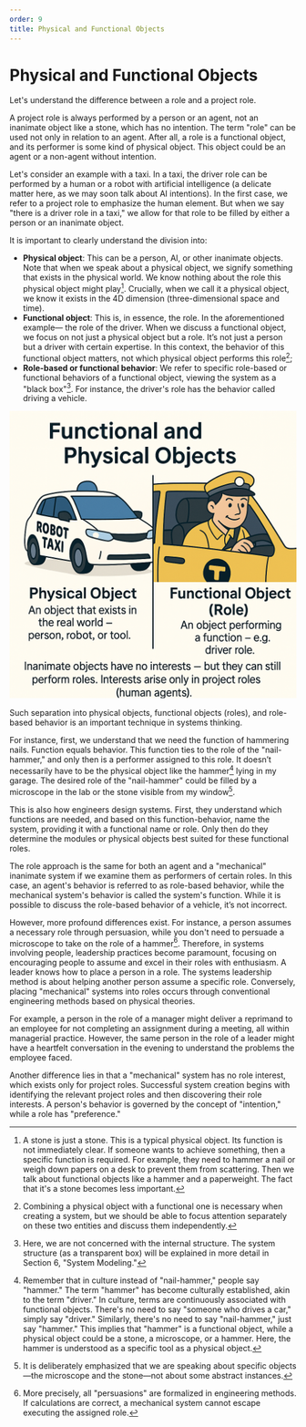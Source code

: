 ```yaml
---
order: 9
title: Physical and Functional Objects
---
```


# Physical and Functional Objects

Let's understand the difference between a role and a project role.

A project role is always performed by a person or an agent, not an inanimate object like a stone, which has no intention. The term "role" can be used not only in relation to an agent. After all, a role is a functional object, and its performer is some kind of physical object. This object could be an agent or a non-agent without intention.

Let's consider an example with a taxi. In a taxi, the driver role can be performed by a human or a robot with artificial intelligence (a delicate matter here, as we may soon talk about AI intentions). In the first case, we refer to a project role to emphasize the human element. But when we say "there is a driver role in a taxi," we allow for that role to be filled by either a person or an inanimate object.

It is important to clearly understand the division into:

* **Physical object**: This can be a person, AI, or other inanimate objects. Note that when we speak about a physical object, we signify something that exists in the physical world. We know nothing about the role this physical object might play[^1]. Crucially, when we call it a physical object, we know it exists in the 4D dimension (three-dimensional space and time).
* **Functional object**: This is, in essence, the role. In the aforementioned example— the role of the driver. When we discuss a functional object, we focus on not just a physical object but a role. It’s not just a person but a driver with certain expertise. In this context, the behavior of this functional object matters, not which physical object performs this role[^2];
* **Role-based or functional behavior**: We refer to specific role-based or functional behaviors of a functional object, viewing the system as a "black box"[^3]. For instance, the driver's role has the behavior called driving a vehicle.

![](./physical-and-functional-objects-9.png)

Such separation into physical objects, functional objects (roles), and role-based behavior is an important technique in systems thinking.

For instance, first, we understand that we need the function of hammering nails. Function equals behavior. This function ties to the role of the "nail-hammer," and only then is a performer assigned to this role. It doesn’t necessarily have to be the physical object like the hammer[^4] lying in my garage. The desired role of the "nail-hammer" could be filled by a microscope in the lab or the stone visible from my window[^5].

This is also how engineers design systems. First, they understand which functions are needed, and based on this function-behavior, name the system, providing it with a functional name or role. Only then do they determine the modules or physical objects best suited for these functional roles.

The role approach is the same for both an agent and a "mechanical" inanimate system if we examine them as performers of certain roles. In this case, an agent's behavior is referred to as role-based behavior, while the mechanical system's behavior is called the system's function. While it is possible to discuss the role-based behavior of a vehicle, it’s not incorrect.

However, more profound differences exist. For instance, a person assumes a necessary role through persuasion, while you don't need to persuade a microscope to take on the role of a hammer[^6]. Therefore, in systems involving people, leadership practices become paramount, focusing on encouraging people to assume and excel in their roles with enthusiasm. A leader knows how to place a person in a role. The systems leadership method is about helping another person assume a specific role. Conversely, placing "mechanical" systems into roles occurs through conventional engineering methods based on physical theories.

For example, a person in the role of a manager might deliver a reprimand to an employee for not completing an assignment during a meeting, all within managerial practice. However, the same person in the role of a leader might have a heartfelt conversation in the evening to understand the problems the employee faced.

Another difference lies in that a "mechanical" system has no role interest, which exists only for project roles. Successful system creation begins with identifying the relevant project roles and then discovering their role interests. A person's behavior is governed by the concept of "intention," while a role has "preference."

[^1]: A stone is just a stone. This is a typical physical object. Its function is not immediately clear. If someone wants to achieve something, then a specific function is required. For example, they need to hammer a nail or weigh down papers on a desk to prevent them from scattering. Then we talk about functional objects like a hammer and a paperweight. The fact that it's a stone becomes less important. 
[^2]: Combining a physical object with a functional one is necessary when creating a system, but we should be able to focus attention separately on these two entities and discuss them independently.
[^3]: Here, we are not concerned with the internal structure. The system structure (as a transparent box) will be explained in more detail in Section 6, "System Modeling."
[^4]: Remember that in culture instead of "nail-hammer," people say "hammer." The term "hammer" has become culturally established, akin to the term "driver." In culture, terms are continuously associated with functional objects. There's no need to say "someone who drives a car," simply say "driver." Similarly, there's no need to say "nail-hammer," just say "hammer." This implies that "hammer" is a functional object, while a physical object could be a stone, a microscope, or a hammer. Here, the hammer is understood as a specific tool as a physical object.
[^5]: It is deliberately emphasized that we are speaking about specific objects—the microscope and the stone—not about some abstract instances.
[^6]: More precisely, all "persuasions" are formalized in engineering methods. If calculations are correct, a mechanical system cannot escape executing the assigned role.